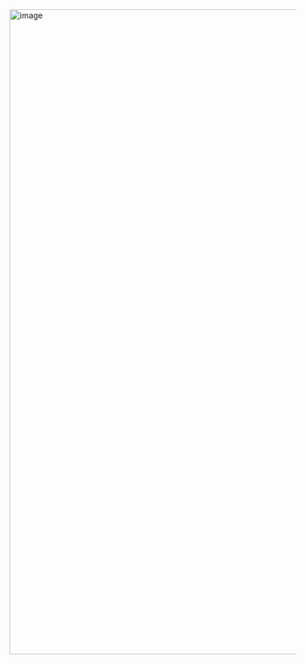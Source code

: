 <img width="1133" alt="image" src="https://github.com/user-attachments/assets/bcfa62a2-c7a4-4a79-ac6e-278427ac4d23" />
